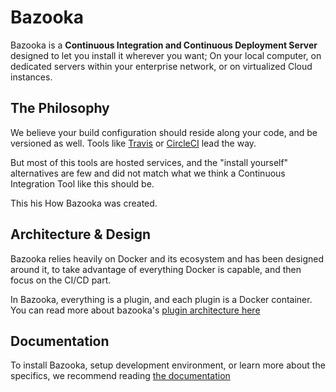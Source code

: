 # Bazooka

Bazooka is a **Continuous Integration and Continuous Deployment Server** designed to let you install it wherever you want; On your local computer, on dedicated servers within your enterprise network, or on virtualized Cloud instances.

## The Philosophy

We believe your build configuration should reside along your code, and be versioned as well. Tools like [Travis](https://travis-ci.org/) or [CircleCI](https://circleci.com/) lead the way.

But most of this tools are hosted services, and the "install yourself" alternatives are few and did not match what we think a Continuous Integration Tool like this should be.

This his How Bazooka was created.

## Architecture & Design

Bazooka relies heavily on Docker and its ecosystem and has been designed around it, to take advantage of everything Docker is capable, and then focus on the CI/CD part.

In Bazooka, everything is a plugin, and each plugin is a Docker container.
You can read more about bazooka's [plugin architecture here](http://docs.bazooka-ci.io/internals/plugin_architecture.html)

## Documentation

To install Bazooka, setup development environment, or learn more about the specifics, we recommend reading [the documentation ](http://docs.bazooka-ci.io)
